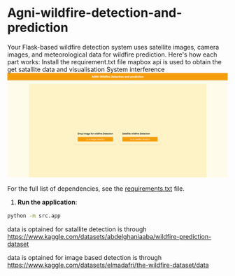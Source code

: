 # Agni-wildfire-detection-and-prediction
Your Flask-based wildfire detection system uses satellite images, camera images, and meteorological data for wildfire prediction. Here's how each part works:
Install the requirement.txt file
mapbox api is  used to obtain the get satallite data and visualisation 
System interference
![Screenshot](interface.png)

For the full list of dependencies, see the [requirements.txt](requirements.txt) file.

1.  **Run the application**:
   ```bash
   python -m src.app
   ```
data is optained for satallite detection is through
   https://www.kaggle.com/datasets/abdelghaniaaba/wildfire-prediction-dataset

   
data is optained for image based detection is through
   https://www.kaggle.com/datasets/elmadafri/the-wildfire-dataset/data



